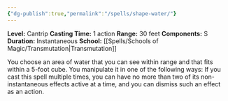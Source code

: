 ```yaml
---
{"dg-publish":true,"permalink":"/spells/shape-water/"}
---
```


**Level:** Cantrip
**Casting Time:** 1 action
**Range:** 30 feet
**Components:** S
**Duration:** Instantaneous
**School:** [[Spells/Schools of Magic/Transmutation\|Transmutation]]

You choose an area of water that you can see within range and that fits within a 5-foot cube. You manipulate it in one of the following ways:
If you cast this spell multiple times, you can have no more than two of its non-instantaneous effects active at a time, and you can dismiss such an effect as an action.